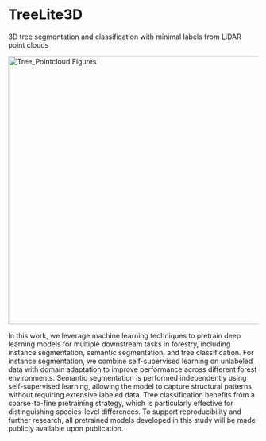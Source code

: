 # TreeLite3D
3D tree segmentation and classification with minimal labels from LiDAR point clouds

<img width="960" height="540" alt="Tree_Pointcloud Figures" src="https://github.com/user-attachments/assets/6165c7de-d0e6-41ff-a13e-d0ab43098838" />

In this work, we leverage machine learning techniques to pretrain deep learning models for multiple downstream tasks in forestry, including instance segmentation, semantic segmentation, and tree classification. For instance segmentation, we combine self-supervised learning on unlabeled data with domain adaptation to improve performance across different forest environments. Semantic segmentation is performed independently using self-supervised learning, allowing the model to capture structural patterns without requiring extensive labeled data. Tree classification benefits from a coarse-to-fine pretraining strategy, which is particularly effective for distinguishing species-level differences. To support reproducibility and further research, all pretrained models developed in this study will be made publicly available upon publication.

